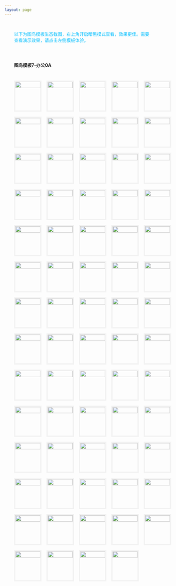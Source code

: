 ```yaml
---
layout: page
---
```

<meta name="referrer" content="never">
<!-- <demo-model url="/"></demo-model> -->

<div style="padding: 30px; color: #01BEFF">以下为图鸟模板生态截图，右上角开启暗黑模式查看，效果更佳。需要查看演示效果，请点击左侧模板体验。</div>



<div style="padding: 30px;font-weight: bold;">图鸟模板7-办公OA</div>

<!-- 完成，已检查 -->
<div class="waterfall">
  <!-- tabbar -->
  <div class="box">
    <img src="https://cdn.nlark.com/yuque/0/2025/jpeg/280373/1737274409060-assets/web-upload/d28f43c1-8120-4a02-9805-798f46107245.jpeg" />
  </div>
  <div class="box">
    <img src="https://cdn.nlark.com/yuque/0/2025/jpeg/280373/1737274412282-assets/web-upload/7c7a786b-891b-4e86-87b8-a25e887dbacf.jpeg" />
  </div>
  <div class="box">
    <img src="https://cdn.nlark.com/yuque/0/2025/jpeg/280373/1737274410736-assets/web-upload/0ae71bb7-6a81-4948-8b17-e0b587ac59a7.jpeg" />
  </div>
  <div class="box">
    <img src="https://cdn.nlark.com/yuque/0/2025/jpeg/280373/1737274409129-assets/web-upload/fbe182b3-4d5a-4212-b88d-6021301d49bf.jpeg" />
  </div>
  <div class="box">
    <img src="https://cdn.nlark.com/yuque/0/2025/jpeg/280373/1737274409136-assets/web-upload/00d49f25-1d31-48a6-9566-cccf9daa949f.jpeg" />
  </div>
  <div class="box">
    <img src="https://cdn.nlark.com/yuque/0/2025/jpeg/280373/1737274408934-assets/web-upload/a816b421-beac-49b6-b4fc-9b124e8ce0ae.jpeg" />
  </div>

  <div class="box">
    <img src="https://cdn.nlark.com/yuque/0/2025/jpeg/280373/1737274410170-assets/web-upload/50652862-4690-4f8a-a1ff-e7a39ce6001c.jpeg" />
  </div>
  <div class="box">
    <img src="https://cdn.nlark.com/yuque/0/2025/jpeg/280373/1737274619550-assets/web-upload/9defac0f-d79f-4792-803c-2631d0f9b7bc.jpeg" />
  </div>
  <div class="box">
    <img src="https://cdn.nlark.com/yuque/0/2025/jpeg/280373/1737274423379-assets/web-upload/9df627d2-6311-4a98-9534-75f85522ce30.jpeg" />
  </div>
  <div class="box">
    <img src="https://cdn.nlark.com/yuque/0/2025/jpeg/280373/1737274423577-assets/web-upload/f18116e8-6739-4304-b8d8-6150cae0f9d1.jpeg" />
  </div>
  <div class="box">
    <img src="https://cdn.nlark.com/yuque/0/2025/jpeg/280373/1737274424071-assets/web-upload/4c0734e0-21b0-4129-9e86-fa0ab5dde6f1.jpeg" />
  </div>
  <div class="box">
    <img src="https://cdn.nlark.com/yuque/0/2025/jpeg/280373/1737274424017-assets/web-upload/aef1cc36-fc5f-490e-a5e9-4d6d757d419c.jpeg" />
  </div>
  <div class="box">
    <img src="https://cdn.nlark.com/yuque/0/2025/jpeg/280373/1737274424448-assets/web-upload/4c387a10-1272-4349-b090-afaefa5c63dd.jpeg" />
  </div>
  <div class="box">
    <img src="https://cdn.nlark.com/yuque/0/2025/jpeg/280373/1737274424535-assets/web-upload/aa23963c-d98d-4341-8a3e-adfc3c893d40.jpeg" />
  </div>
  <div class="box">
    <img src="https://cdn.nlark.com/yuque/0/2025/jpeg/280373/1737274424863-assets/web-upload/89e2e566-22ef-44ad-9cb2-54aa4661fac7.jpeg" />
  </div>
  <div class="box">
    <img src="https://cdn.nlark.com/yuque/0/2025/jpeg/280373/1737274425228-assets/web-upload/bdd21bdd-323d-4d85-9580-1669cc9635f3.jpeg" />
  </div>
  <div class="box">
    <img src="https://cdn.nlark.com/yuque/0/2025/jpeg/280373/1737274425489-assets/web-upload/feffe173-72fe-4050-9cab-fce4d181ce05.jpeg" />
  </div>
  <div class="box">
    <img src="https://cdn.nlark.com/yuque/0/2025/jpeg/280373/1737274425543-assets/web-upload/aa822eb6-7a84-45db-888e-3094773ad790.jpeg" />
  </div>
  <div class="box">
    <img src="https://cdn.nlark.com/yuque/0/2025/jpeg/280373/1737274425793-assets/web-upload/37366c6d-b5c4-4dc8-bc08-dd5f43731731.jpeg" />
  </div>
  <div class="box">
    <img src="https://cdn.nlark.com/yuque/0/2025/jpeg/280373/1737274426129-assets/web-upload/017afdee-de07-4928-aec4-d549093d664f.jpeg" />
  </div>
  <div class="box">
    <img src="https://cdn.nlark.com/yuque/0/2025/jpeg/280373/1737274426170-assets/web-upload/c7a82e05-4004-4ceb-8bdd-1e46344ec87f.jpeg" />
  </div>
  <div class="box">
    <img src="https://cdn.nlark.com/yuque/0/2025/jpeg/280373/1737274426222-assets/web-upload/4f557a5d-fcbd-4144-b5c6-6b523e050392.jpeg" />
  </div>
  <div class="box">
    <img src="https://cdn.nlark.com/yuque/0/2025/jpeg/280373/1737274426449-assets/web-upload/276f62d2-cb96-4217-b2cf-3df6b9c813fe.jpeg" />
  </div>
  <div class="box">
    <img src="https://cdn.nlark.com/yuque/0/2025/jpeg/280373/1737274426549-assets/web-upload/9a157417-085a-4e52-9e9d-1f93dafc7077.jpeg" />
  </div>
  <div class="box">
    <img src="https://cdn.nlark.com/yuque/0/2025/jpeg/280373/1737274426833-assets/web-upload/ccdcd35e-4e5a-454c-8b13-d34ba22533c3.jpeg" />
  </div>
  <div class="box">
    <img src="https://cdn.nlark.com/yuque/0/2025/jpeg/280373/1737274427066-assets/web-upload/4a83e50b-51ef-4dfb-bc9a-1e354316cf4c.jpeg" />
  </div>
  <div class="box">
    <img src="https://cdn.nlark.com/yuque/0/2025/jpeg/280373/1737274427108-assets/web-upload/25ba4818-1eec-45d9-87be-1e9d74601fb4.jpeg" />
  </div>
  <div class="box">
    <img src="https://cdn.nlark.com/yuque/0/2025/jpeg/280373/1737274428325-assets/web-upload/74b992e6-de1f-4b95-9510-e1e04ee6013d.jpeg" />
  </div>
  <div class="box">
    <img src="https://cdn.nlark.com/yuque/0/2025/jpeg/280373/1737274437493-assets/web-upload/b66938c3-802c-4ea5-b318-06720b5d76b9.jpeg" />
  </div>
  <div class="box">
    <img src="https://cdn.nlark.com/yuque/0/2025/jpeg/280373/1737274437498-assets/web-upload/4c1b1c0b-5102-4fe7-957e-b14802d35489.jpeg" />
  </div>
  <div class="box">
    <img src="https://cdn.nlark.com/yuque/0/2025/jpeg/280373/1737274437556-assets/web-upload/2359a46c-8774-4783-8c09-6f901d4b5fb2.jpeg" />
  </div>
  <div class="box">
    <img src="https://cdn.nlark.com/yuque/0/2025/jpeg/280373/1737274437693-assets/web-upload/4369fc51-5b57-43fa-8275-b493f3ddbf6e.jpeg" />
  </div>
  <div class="box">
    <img src="https://cdn.nlark.com/yuque/0/2025/jpeg/280373/1737274438220-assets/web-upload/f9bd5402-6d1c-43f9-8d15-2fc315ffb7c3.jpeg" />
  </div>
  <div class="box">
    <img src="https://cdn.nlark.com/yuque/0/2025/jpeg/280373/1737274438286-assets/web-upload/37bf4bef-73c1-40aa-bbac-e24bff591798.jpeg" />
  </div>
  <div class="box">
    <img src="https://cdn.nlark.com/yuque/0/2025/jpeg/280373/1737274437998-assets/web-upload/89bae7d9-cf33-4758-b587-a69ebc1466e6.jpeg" />
  </div>
  <div class="box">
    <img src="https://cdn.nlark.com/yuque/0/2025/jpeg/280373/1737274438346-assets/web-upload/9064e892-3a16-4e83-8c5c-d4c4848b8364.jpeg" />
  </div>
  <div class="box">
    <img src="https://cdn.nlark.com/yuque/0/2025/jpeg/280373/1737274438401-assets/web-upload/0fd454b3-e079-4a4a-8a96-2cdb5f44598b.jpeg" />
  </div>
  <div class="box">
    <img src="https://cdn.nlark.com/yuque/0/2025/jpeg/280373/1737274438835-assets/web-upload/1c148279-3339-4eaf-a030-1f3910b7c40b.jpeg" />
  </div>
  <div class="box">
    <img src="https://cdn.nlark.com/yuque/0/2025/jpeg/280373/1737274439335-assets/web-upload/f6c91870-764b-4799-8c0d-8e5d01f4fc1a.jpeg" />
  </div>
  <div class="box">
    <img src="https://cdn.nlark.com/yuque/0/2025/jpeg/280373/1737274440161-assets/web-upload/74528cb0-4db0-4bcb-b0fc-5a751972525b.jpeg" />
  </div>
  <div class="box">
    <img src="https://cdn.nlark.com/yuque/0/2025/jpeg/280373/1737274440128-assets/web-upload/6608d289-7f56-449d-8e50-6fadc428eab4.jpeg" />
  </div>
  <div class="box">
    <img src="https://cdn.nlark.com/yuque/0/2025/jpeg/280373/1737274440164-assets/web-upload/feb0bfac-b01a-40c1-83d9-bf2483242e37.jpeg" />
  </div>
  <div class="box">
    <img src="https://cdn.nlark.com/yuque/0/2025/jpeg/280373/1737274439195-assets/web-upload/e2da2b18-510d-4e18-9ee8-0cd8b9878c9e.jpeg" />
  </div>
  <div class="box">
    <img src="https://cdn.nlark.com/yuque/0/2025/jpeg/280373/1737274440766-assets/web-upload/2786d281-f481-40aa-8286-fcc89f53011b.jpeg" />
  </div>
  <div class="box">
    <img src="https://cdn.nlark.com/yuque/0/2025/jpeg/280373/1737274441787-assets/web-upload/98785a00-f75a-4ad4-8109-509272e9d885.jpeg" />
  </div>
  <div class="box">
    <img src="https://cdn.nlark.com/yuque/0/2025/jpeg/280373/1737274441908-assets/web-upload/9084ec93-f9d7-4e34-90c5-032bb8868026.jpeg" />
  </div>
  <div class="box">
    <img src="https://cdn.nlark.com/yuque/0/2025/jpeg/280373/1737274442108-assets/web-upload/29886104-adcc-436f-9f25-4f508f96a2ee.jpeg" />
  </div>
  <div class="box">
    <img src="https://cdn.nlark.com/yuque/0/2025/jpeg/280373/1737274442098-assets/web-upload/64a7a82c-6332-42e3-b742-2c4717809c8c.jpeg" />
  </div>
  <div class="box">
    <img src="https://cdn.nlark.com/yuque/0/2025/jpeg/280373/1737274442270-assets/web-upload/385716f5-a291-4264-83c8-3305faf132a9.jpeg" />
  </div>
  <div class="box">
    <img src="https://cdn.nlark.com/yuque/0/2025/jpeg/280373/1737274442954-assets/web-upload/4007c280-8e4d-4b6c-ae1b-5920d7612393.jpeg" />
  </div>
  <div class="box">
    <img src="https://cdn.nlark.com/yuque/0/2025/jpeg/280373/1737274443135-assets/web-upload/971ec034-da14-4920-80c1-1724b49bffff.jpeg" />
  </div>
  <div class="box">
    <img src="https://cdn.nlark.com/yuque/0/2025/jpeg/280373/1737274443365-assets/web-upload/5b9d5c2e-be07-485b-b2eb-7681fb8590c3.jpeg" />
  </div>
  <div class="box">
    <img src="https://cdn.nlark.com/yuque/0/2025/jpeg/280373/1737274443382-assets/web-upload/4b8c469a-11d7-4232-9173-3dbf25389edc.jpeg" />
  </div>
  <div class="box">
    <img src="https://cdn.nlark.com/yuque/0/2025/jpeg/280373/1737274443414-assets/web-upload/b4f19c4a-b6c4-4e6a-8e1e-c7016e60344e.jpeg" />
  </div>
  <div class="box">
    <img src="https://cdn.nlark.com/yuque/0/2025/jpeg/280373/1737274443897-assets/web-upload/d42a2778-1310-4c2d-a847-c8b43dc7d4f6.jpeg" />
  </div>
  <div class="box">
    <img src="https://cdn.nlark.com/yuque/0/2025/jpeg/280373/1737276056573-assets/web-upload/02efd54c-ec2a-496f-ba77-9104bc00a605.jpeg" />
  </div>
  <div class="box">
    <img src="https://cdn.nlark.com/yuque/0/2025/jpeg/280373/1737274444145-assets/web-upload/c26ed8a5-5781-422f-a518-cb6c4f624b24.jpeg" />
  </div>
  <div class="box">
    <img src="https://cdn.nlark.com/yuque/0/2025/jpeg/280373/1737274444161-assets/web-upload/09388511-6123-4f0a-bc42-00e46a06bba0.jpeg" />
  </div>
  <div class="box">
    <img src="https://cdn.nlark.com/yuque/0/2025/jpeg/280373/1737274444650-assets/web-upload/99235cd5-1a7e-4c31-ab98-6d754f652100.jpeg" />
  </div>
  <div class="box">
    <img src="https://cdn.nlark.com/yuque/0/2025/jpeg/280373/1737274444940-assets/web-upload/b7baef94-ab65-46ab-b391-b911528fefcf.jpeg" />
  </div>
  <div class="box">
    <img src="https://cdn.nlark.com/yuque/0/2025/jpeg/280373/1737274445061-assets/web-upload/be2f85f1-62ff-4d27-9b01-a65720d2430a.jpeg" />
  </div>
  <div class="box">
    <img src="https://cdn.nlark.com/yuque/0/2025/jpeg/280373/1737274445028-assets/web-upload/bd9f1ca2-cee5-4140-bd2b-80bb93e4833d.jpeg" />
  </div>
  <div class="box">
    <img src="https://cdn.nlark.com/yuque/0/2025/jpeg/280373/1737274445687-assets/web-upload/7fc5d375-a97c-4891-b791-f2bfbda8496e.jpeg" />
  </div>
  <div class="box">
    <img src="https://cdn.nlark.com/yuque/0/2025/jpeg/280373/1737274445717-assets/web-upload/08de0625-8066-4aaf-8b4f-490c01e068ff.jpeg" />
  </div>
  <div class="box">
    <img src="https://cdn.nlark.com/yuque/0/2025/jpeg/280373/1737274445730-assets/web-upload/2efd7cca-6ea1-4666-a155-d7442f811e8e.jpeg" />
  </div>
  <div class="box">
    <img src="https://cdn.nlark.com/yuque/0/2025/jpeg/280373/1737274446006-assets/web-upload/11310950-38bb-43a4-b8c0-b47565de23f6.jpeg" />
  </div>
  <div class="box">
    <img src="https://cdn.nlark.com/yuque/0/2025/jpeg/280373/1737274446061-assets/web-upload/6804dc44-4809-4a89-a0f5-a0e1c339c8a0.jpeg" />
  </div>
  <div class="box">
    <img src="https://cdn.nlark.com/yuque/0/2025/jpeg/280373/1737274446292-assets/web-upload/191178d9-4fc6-4124-8f60-6d8ef8bb4137.jpeg" />
  </div>
  <div class="box">
    <img src="https://cdn.nlark.com/yuque/0/2025/jpeg/280373/1737274446673-assets/web-upload/f92808cb-223f-4095-823c-3568f9140390.jpeg" />
  </div>
</div>


<style scoped>


@media screen and (max-width:400px) {

}

.waterfall {
  column-count: 5; /* 设置列数 */
  column-gap: 16px; /* 设置列间距 */
  width: 100%;
  max-width: 1200px;
  margin: 0 auto;
  padding: 10px 36px 30px 30px;
}

.waterfall-pc {
  column-count: 2; /* 设置列数 */
  column-gap: 16px; /* 设置列间距 */
  width: 100%;
  max-width: 1200px;
  margin: 0 auto;
  padding: 10px 36px 30px 30px;
}

.waterfall-icon {
  column-count: 1; /* 设置列数 */
  column-gap: 16px; /* 设置列间距 */
  width: 100%;
  max-width: 1200px;
  margin: 0 auto;
  padding: 10px 36px 30px 30px;
}

.box {
  min-height: 100px;
  /* background-color: #f0f0f0; */
  margin: 0 0 16px; /* 设置项间距 */
  box-sizing: border-box;
  break-inside: avoid; /* 防止元素在列中被拆分 */
  border: 4px solid #AAAAAA20;
	/* border-radius: 10px; */
  -webkit-transition: 0.2s;
		transition: 0.2s;
}
	.box:hover {
	  border: 4px solid #01BEFF;
    /* border-radius: 10px; */
	}

.box img {
    width: 100%;
    height: auto;
    display: block;
    /* border-radius: 10px; */
    overflow: hide
}
</style>


